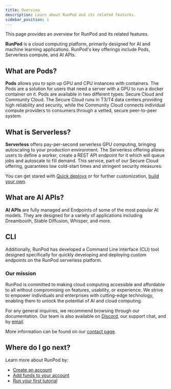 ```yaml
---
title: Overview
description: Learn about RunPod and its related features.
sidebar_position: 1
---
```


This page provides an overview for RunPod and its related features.

**RunPod** is a cloud computing platform, primarily designed for AI and machine learning applications.
RunPod's key offerings include Pods, Serverless compute, and AI APIs.

## What are Pods?

**Pods** allows you to spin up GPU and CPU instances with containers.
The Pods are a solution for users that need a server with a GPU to run a docker container on it.
Pods are available in two different types: Secure Cloud and Community Cloud.
The Secure Cloud runs in T3/T4 data centers providing high reliability and security, while the Community Cloud connects individual compute providers to consumers through a vetted, secure peer-to-peer system.

## What is Serverless?

**Serverless** offers pay-per-second serverless GPU computing, bringing autoscaling to your production environment.
The Serverless offering allows users to define a worker, create a REST API endpoint for it which will queue jobs and autoscale to fill demand.
This service, part of our Secure Cloud offering, guarantees low cold-start times and stringent security measures.

You can get stared with [Quick deploys](/serverless/quick-deploys) or for further customization, [build your own](/serverless/workers/overview).

## What are AI APIs?

**AI APIs** are fully managed and Endpoints of some of the most popular AI models.
They are designed for a variety of applications including Dreambooth, Stable Diffusion, Whisper, and more.

## CLI

Additionally, RunPod has developed a Command Line Interface (CLI) tool designed specifically for quickly developing and deploying custom endpoints on the RunPod serverless platform.

### Our mission

RunPod is committed to making cloud computing accessible and affordable to all without compromising on features, usability, or experience. We strive to empower individuals and enterprises with cutting-edge technology, enabling them to unlock the potential of AI and cloud computing.

For any general inquiries, we recommend browsing through our documentation.
Our team is also available on [Discord](https://discord.gg/cUpRmau42V), our support chat, and by [email](mailto:support@runpod.io).

More information can be found on our [contact page](https://www.runpod.io/contact).

## Where do I go next?

Learn more about RunPod by:

- [Create an account](/get-started/manage-accounts)
- [Add funds to your account](/get-started/billing-information)
- [Run your first tutorial](/tutorials/introduction/overview)

